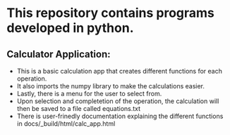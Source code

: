 # This repository contains programs developed in python.

## Calculator Application:
- This is a basic calculation app that creates different functions for each operation.
- It also imports the numpy library to make the calculations easier.
- Lastly, there is a menu for the user to select from.
- Upon selection and completetion of the operation, the calculation will then be saved to a file called equations.txt
- There is user-frinedly documentation explaining the different functions in docs/_build/html/calc_app.html
